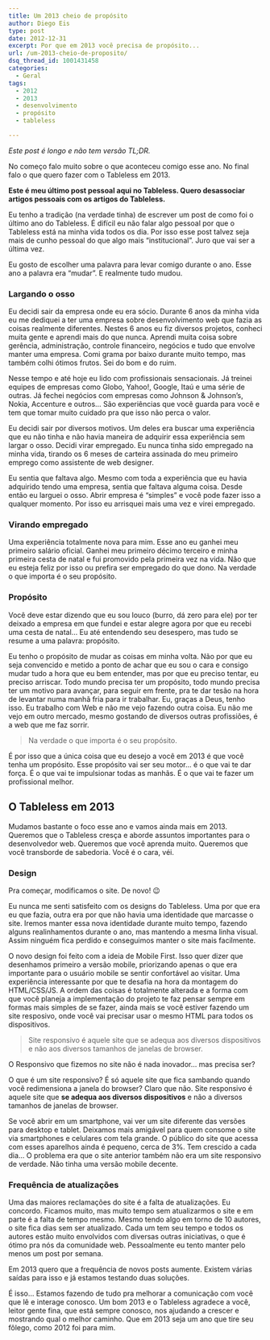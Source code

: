 ```yaml
---
title: Um 2013 cheio de propósito
author: Diego Eis
type: post
date: 2012-12-31
excerpt: Por que em 2013 você precisa de propósito...
url: /um-2013-cheio-de-proposito/
dsq_thread_id: 1001431458
categories:
  - Geral
tags:
  - 2012
  - 2013
  - desenvolvimento
  - propósito
  - tableless

---
```

_Este post é longo e não tem versão TL;DR._

No começo falo muito sobre o que aconteceu comigo esse ano. No final falo o que quero fazer com o Tableless em 2013.

**Este é meu último post pessoal aqui no Tableless. Quero desassociar artigos pessoais com os artigos do Tableless.**

Eu tenho a tradição (na verdade tinha) de escrever um post de como foi o último ano do Tableless. É difícil eu não falar algo pessoal por que o Tableless está na minha vida todos os dia. Por isso esse post talvez seja mais de cunho pessoal do que algo mais &#8220;institucional&#8221;. Juro que vai ser a última vez.

Eu gosto de escolher uma palavra para levar comigo durante o ano. Esse ano a palavra era &#8220;mudar&#8221;. E realmente tudo mudou.

### Largando o osso

Eu decidi sair da empresa onde eu era sócio. Durante 6 anos da minha vida eu me dediquei a ter uma empresa sobre desenvolvimento web que fazia as coisas realmente diferentes. Nestes 6 anos eu fiz diversos projetos, conheci muita gente e aprendi mais do que nunca. Aprendi muita coisa sobre gerência, administração, controle financeiro, negócios e tudo que envolve manter uma empresa. Comi grama por baixo durante muito tempo, mas também colhi ótimos frutos. Sei do bom e do ruim.

Nesse tempo e até hoje eu lido com profissionais sensacionais. Já treinei equipes de empresas como Globo, Yahoo!, Google, Itaú e uma série de outras. Já fechei negócios com empresas como Johnson & Johnson&#8217;s, Nokia, Accenture e outros… São experiências que você guarda para você e tem que tomar muito cuidado pra que isso não perca o valor.

Eu decidi sair por diversos motivos. Um deles era buscar uma experiência que eu não tinha e não havia maneira de adquirir essa experiência sem largar o osso. Decidi virar empregado. Eu nunca tinha sido empregado na minha vida, tirando os 6 meses de carteira assinada do meu primeiro emprego como assistente de web designer.
  
Eu sentia que faltava algo. Mesmo com toda a experiência que eu havia adquirido tendo uma empresa, sentia que faltava alguma coisa. Desde então eu larguei o osso. Abrir empresa é &#8220;simples&#8221; e você pode fazer isso a qualquer momento. Por isso eu arrisquei mais uma vez e virei empregado.

### Virando empregado

Uma experiência totalmente nova para mim. Esse ano eu ganhei meu primeiro salário oficial. Ganhei meu primeiro décimo terceiro e minha primeira cesta de natal e fui promovido pela primeira vez na vida. Não que eu esteja feliz por isso ou prefira ser empregado do que dono. Na verdade o que importa é o seu propósito.

### Propósito

Você deve estar dizendo que eu sou louco (burro, dá zero para ele) por ter deixado a empresa em que fundei e estar alegre agora por que eu recebi uma cesta de natal… Eu até entendendo seu desespero, mas tudo se resume a uma palavra: propósito.

Eu tenho o propósito de mudar as coisas em minha volta. Não por que eu seja convencido e metido a ponto de achar que eu sou o cara e consigo mudar tudo a hora que eu bem entender, mas por que eu preciso tentar, eu preciso arriscar. Todo mundo precisa ter um propósito, todo mundo precisa ter um motivo para avançar, para seguir em frente, pra te dar tesão na hora de levantar numa manhã fria para ir trabalhar. Eu, graças a Deus, tenho isso. Eu trabalho com Web e não me vejo fazendo outra coisa. Eu não me vejo em outro mercado, mesmo gostando de diversos outras profissiões, é a web que me faz sorrir.

> Na verdade o que importa é o seu propósito. 

É por isso que a única coisa que eu desejo a você em 2013 é que você tenha um propósito. Esse propósito vai ser seu motor… é o que vai te dar força. É o que vai te impulsionar todas as manhãs. É o que vai te fazer um profissional melhor.

## O Tableless em 2013

Mudamos bastante o foco esse ano e vamos ainda mais em 2013. Queremos que o Tableless cresça e aborde assuntos importantes para o desenvolvedor web. Queremos que você aprenda muito. Queremos que você transborde de sabedoria. Você é o cara, véi.

### Design

Pra começar, modificamos o site. De novo! 😉
  
Eu nunca me senti satisfeito com os designs do Tableless. Uma por que era eu que fazia, outra era por que não havia uma identidade que marcasse o site. Iremos manter essa nova identidade durante muito tempo, fazendo alguns realinhamentos durante o ano, mas mantendo a mesma linha visual. Assim ninguém fica perdido e conseguimos manter o site mais facilmente.

O novo design foi feito com a ideia de Mobile First. Isso quer dizer que desenhamos primeiro a versão mobile, priorizando apenas o que era importante para o usuário mobile se sentir confortável ao visitar. Uma experiência interessante por que te desafia na hora da montagem do HTML/CSS/JS. A ordem das coisas é totalmente alterada e a forma com que você planeja a implementação do projeto te faz pensar sempre em formas mais simples de se fazer, ainda mais se você estiver fazendo um site resposivo, onde você vai precisar usar o mesmo HTML para todos os dispositivos.

> Site responsivo é aquele site que se adequa aos diversos dispositivos e não aos diversos tamanhos de janelas de browser.

O Responsivo que fizemos no site não é nada inovador… mas precisa ser?
  
O que é um site responsivo? É só aquele site que fica sambando quando você redimensiona a janela do browser? Claro que não. Site responsivo é aquele site que **se adequa aos diversos dispositivos** e não a diversos tamanhos de janelas de browser.

Se você abrir em um smartphone, vai ver um site diferente das versões para desktop e tablet. Deixamos mais amigável para quem consome o site via smartphones e celulares com tela grande. O público do site que acessa com esses aparelhos ainda é pequeno, cerca de 3%. Tem crescido a cada dia… O problema era que o site anterior também não era um site responsivo de verdade. Não tinha uma versão mobile decente. 

### Frequência de atualizações

Uma das maiores reclamações do site é a falta de atualizações. Eu concordo. Ficamos muito, mas muito tempo sem atualizarmos o site e em parte é a falta de tempo mesmo. Mesmo tendo algo em torno de 10 autores, o site fica dias sem ser atualizado. Cada um tem seu tempo e todos os autores estão muito envolvidos com diversas outras iniciativas, o que é ótimo pra nós da comunidade web. Pessoalmente eu tento manter pelo menos um post por semana. 

Em 2013 quero que a frequência de novos posts aumente. Existem várias saídas para isso e já estamos testando duas soluções.

É isso&#8230; Estamos fazendo de tudo pra melhorar a comunicação com você que lê e interage conosco. Um bom 2013 e o Tableless agradece a você, leitor gente fina, que está sempre conosco, nos ajudando a crescer e mostrando qual o melhor caminho. Que em 2013 seja um ano que tire seu fôlego, como 2012 foi para mim.